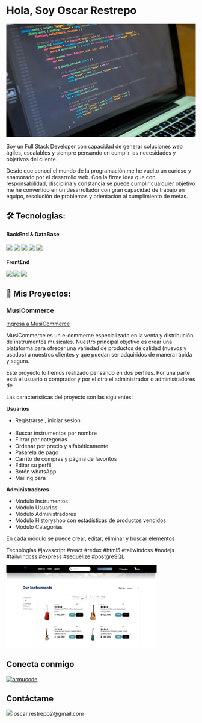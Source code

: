 ### <h1>Hola, Soy Oscar Restrepo</h1>

<img src="codigo.png"  width="900px" height="300px"/>

Soy un Full Stack Developer con capacidad de generar soluciones web ágiles, escalables y siempre pensando en cumplir las necesidades y objetivos del cliente.

Desde que conocí el mundo de la programación me he vuelto un curioso y enamorado por el desarrollo web. Con la firme idea que con responsabilidad, disciplina y constancia se puede cumplir cualquier objetivo me he convertido en un desarrollador con gran capacidad de trabajo en equipo, resolución de problemas y orientación al cumplimiento de metas.

<h2 align="left">🛠️ Tecnologias:</h2>

<h4>BackEnd & DataBase</h4>
<p>
<img src="https://camo.githubusercontent.com/22623d91d9cfe8469a76892f9af3cb9dde4cd7572c23fbb9754e98a6be48598c/68747470733a2f2f696d672e69636f6e73382e636f6d2f636f6c6f722f3438302f706f73746772656573716c2e706e67" width="40" />
 
 <img src="https://res.cloudinary.com/postman/image/upload/t_team_logo/v1629869194/team/2893aede23f01bfcbd2319326bc96a6ed0524eba759745ed6d73405a3a8b67a8"  width="40"/>

<img src="https://camo.githubusercontent.com/cb2c9bbbe7f9f0ca8a28455107c3a7b1b98040c605eae0893d890e40955f563e/68747470733a2f2f692e6962622e636f2f784736676d66632f3538343832656534636566313031346330623565346137352d312e706e67" width="40" />
 
 <img src="https://camo.githubusercontent.com/7072b110e23339ac00169ad3337ee267ef4cd533171787b9fd7852e2e8bb08f2/68747470733a2f2f63646e2e706978616261792e636f6d2f70686f746f2f323031352f30342f32332f31372f34312f6e6f64652d6a732d3733363339395f3936305f3732302e706e67"  width="60" />

<img src="https://camo.githubusercontent.com/449c52f7898657e449020360294f2c1950f3153df29b55603f7e0829cbf88df4/68747470733a2f2f75706c6f61642e77696b696d656469612e6f72672f77696b6970656469612f636f6d6d6f6e732f362f36342f457870726573736a732e706e67" width="70" />
</p>

<h4>FrontEnd</4>
<p>
 <img src="https://camo.githubusercontent.com/ebba410edfb05353d7b46b3107304e7deeee8c6c12bc8769115f2dce43d11da0/68747470733a2f2f75706c6f61642e77696b696d656469612e6f72672f77696b6970656469612f636f6d6d6f6e732f362f36612f4a6176615363726970742d6c6f676f2e706e67" width="40"/>

<img src="https://camo.githubusercontent.com/42d79599b684d4449d0fab6ee8df849c39fa0148993c7680b85210494dda4599/68747470733a2f2f63646e342e69636f6e66696e6465722e636f6d2f646174612f69636f6e732f6c6f676f732d332f3630302f52656163742e6a735f6c6f676f2d3531322e706e67" width="40" /> 
<img src="https://camo.githubusercontent.com/b2cb9808399ad53bdcf25e6e1d4906ced494ad70fc7a6de5cb2b6c552f77870f/68747470733a2f2f6272616e64736c6f676f732e636f6d2f77702d636f6e74656e742f75706c6f6164732f696d616765732f6c617267652f72656475782d6c6f676f2e706e67"  width="40" />
 </p>

<h2 align="left">🚀 Mis Proyectos:</h2>

<h3>MusiCommerce</h3>
 <p> <a href="https://musicommerce2022.vercel.app/">Ingresa a MusiCommerce</a></p>

MusiCommerce es un e-commerce especializado en la venta y distribución de instrumentos musicales. Nuestro principal objetivo es crear una plataforma para ofrecer una variedad de productos de calidad (nuevos y usados) a nuestros clientes y que puedan ser adquiridos de manera rápida y segura.

Este proyecto lo hemos realizado pensando en dos perfiles. Por una parte está el usuario o comprador y por el otro el administrador o administradores de

Las características del proyecto son las siguientes:

<b>Usuarios</b>

<ul>
<li>Registrarse , iniciar sesión</li>
​<li>​Buscar instrumentos por nombre</li>
<li>​Filtrar por categorías</li>
<li>​​Ordenar por precio y alfabéticamente</li>
<li>Pasarela de pago</li>
<li>Carrito de compras y página de favoritos</li>
<li>Editar su perfil</li>
<li>Botón whatsApp</li>
 <li>Mailing para </li>
</ul>

<b>Administradores</b>

<ul>
<li>Módulo Instrumentos</li>
<li>Módulo Usuarios</li>
<li>Módulo Administradores</li>
<li>Módulo Historyshop con estadísticas de productos vendidos</li>
<li>Módulo Categorías</li>
</ul>
<p>En cada módulo se puede crear, editar, eliminar y buscar elementos</p>

<p>Tecnologías
#javascript
#react
#redux
#html5
#tailwindcss
#nodejs
#tailwindcss
#express
#sequelize
#postgreSQL</p>

<p>
<img src="music.png"  width="400px" height="220px"/>
</p>

<h2 align="left">Conecta conmigo</h2>
<a href="https://www.linkedin.com/in/oarestrepo/" target="blank"><img align="center" src="https://raw.githubusercontent.com/rahuldkjain/github-profile-readme-generator/master/src/images/icons/Social/linked-in-alt.svg" alt="armucode" height="30" width="40" /></a>

<h2 align="left">Contáctame</h2>
<p><img src="https://media3.giphy.com/media/iPRtIf0OlGlSnNfV7W/200w.webp?cid=790b7611dtpnuzh2rd2pw6j68js0hqw2qjyfhwih1x07daod&rid=200w.webp&ct=s" width="40"> oscar.restrepo2@gmail.com</p>

